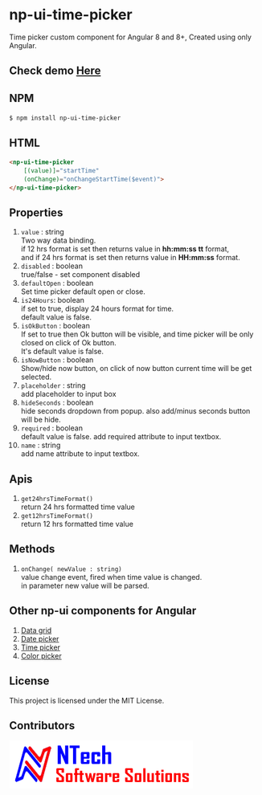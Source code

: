 # np-ui-time-picker
Time picker custom component for Angular 8 and 8+, Created using only Angular.

## Check demo [Here](https://stackblitz.com/edit/np-ui-time-picker)

## NPM
`$ npm install np-ui-time-picker`

## HTML
````html
<np-ui-time-picker 
    [(value)]="startTime"
    (onChange)="onChangeStartTime($event)">
</np-ui-time-picker>
````

## Properties
1.  `value` : string  
    Two way data binding.  
    if 12 hrs format is set then returns value in **hh:mm:ss tt** format,  
    and if 24 hrs format is set then returns value in **HH:mm:ss** format.  
2.  `disabled` : boolean  
    true/false - set component disabled  
3.  `defaultOpen` : boolean  
    Set time picker default open or close.  
4.  `is24Hours`: boolean  
    if set to true, display 24 hours format for time.  
    default value is false.  
5.  `isOkButton` : boolean  
    If set to true then Ok button will be visible, and time picker will be only closed on click of Ok button.   
    It's default value is false.  
6.  `isNowButton` : boolean  
    Show/hide now button, on click of now button current time will be get selected.  
7.  `placeholder` : string  
    add placeholder to input box  
8.  `hideSeconds` : boolean  
    hide seconds dropdown from popup. also add/minus seconds button will be hide.  
9.  `required` : boolean  
    default value is false. add required attribute to input textbox.  
10. `name` : string  
    add name attribute to input textbox.  

## Apis  
1.  `get24hrsTimeFormat()`  
    return 24 hrs formatted time value  
2.  `get12hrsTimeFormat()`  
    return 12 hrs formatted time value  

## Methods  
1.  `onChange( newValue : string)`  
    value change event, fired when time value is changed.  
    in parameter new value will be parsed.  

## Other np-ui components for Angular
1. [Data grid](https://www.npmjs.com/package/np-ui-data-grid)
2. [Date picker](https://www.npmjs.com/package/np-ui-date-picker)
3. [Time picker](https://www.npmjs.com/package/np-ui-time-picker)
4. [Color picker](https://www.npmjs.com/package/np-ui-color-picker)

## License
This project is licensed under the MIT License.

## Contributors
![](https://raw.githubusercontent.com/NilavPatel/nilavpatel.github.io/master/images/logo-large.png)
